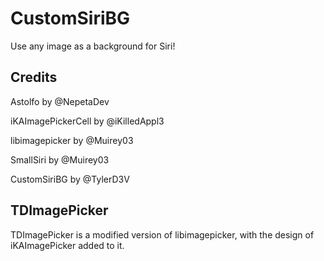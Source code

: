 # CustomSiriBG
Use any image as a background for Siri!

## Credits
Astolfo by @NepetaDev

iKAImagePickerCell by @iKilledAppl3

libimagepicker by @Muirey03

SmallSiri by @Muirey03

CustomSiriBG by @TylerD3V

## TDImagePicker
TDImagePicker is a modified version of libimagepicker, with the design of iKAImagePicker added to it.

